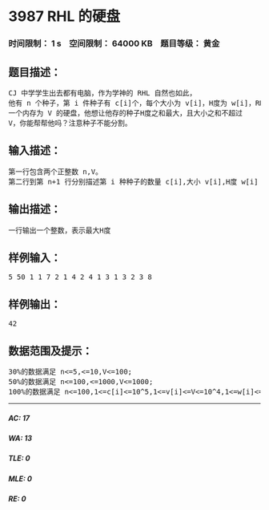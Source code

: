 # 3987 RHL 的硬盘   
### 时间限制： 1 s&nbsp;&nbsp;&nbsp;&nbsp;空间限制： 64000 KB&nbsp;&nbsp;&nbsp;&nbsp;题目等级： 黄金  
## 题目描述：  

<pre>
CJ 中学学生出去都有电脑，作为学神的 RHL 自然也如此，
他有 n 个种子，第 i 件种子有 c[i]个，每个大小为 v[i]，H度为 w[i]，RHL 现在有
一个内存为 V 的硬盘，他想让他存的种子H度之和最大，且大小之和不超过
V，你能帮帮他吗？注意种子不能分割。
</pre>
  
  
## 输入描述：  

<pre>
第一行包含两个正整数 n,V。
第二行到第 n+1 行分别描述第 i 种种子的数量 c[i],大小 v[i],H度 w[i]
</pre>
  
  
## 输出描述：  

<pre>
一行输出一个整数，表示最大H度
</pre>
  
  
## 样例输入：  

<pre>
5 50 1 1 7 2 1 4 2 4 1 3 1 3 2 3 8
</pre>
  
  
## 样例输出：  

<pre>
42
</pre>
  
  
## 数据范围及提示：  

<pre>
30%的数据满足 n<=5,<=10,V<=100;
50%的数据满足 n<=100,<=1000,V<=1000;
100%的数据满足 n<=100,1<=c[i]<=10^5,1<=v[i]<=V<=10^4,1<=w[i]<=10^9
</pre>
  
  
***  

##### AC: 17  
##### WA: 13  
##### TLE: 0  
##### MLE: 0  
##### RE: 0  
